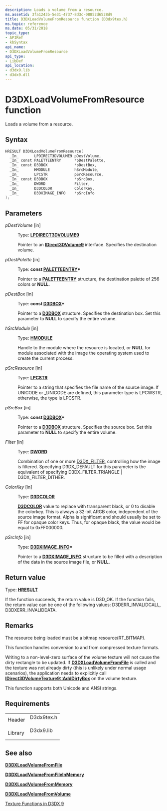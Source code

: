 ```yaml
---
description: Loads a volume from a resource.
ms.assetid: 3fa1243b-5e31-4737-8d3c-08852d6528d9
title: D3DXLoadVolumeFromResource function (D3dx9tex.h)
ms.topic: reference
ms.date: 05/31/2018
topic_type:
- APIRef
- kbSyntax
api_name:
- D3DXLoadVolumeFromResource
api_type:
- LibDef
api_location:
- d3dx9.lib
- d3dx9.dll
---
```


# D3DXLoadVolumeFromResource function

Loads a volume from a resource.

## Syntax


```C++
HRESULT D3DXLoadVolumeFromResource(
  _In_       LPDIRECT3DVOLUME9 pDestVolume,
  _In_ const PALETTEENTRY      *pDestPalette,
  _In_ const D3DBOX            *pDestBox,
  _In_       HMODULE           hSrcModule,
  _In_       LPCSTR            pSrcResource,
  _In_ const D3DBOX            *pSrcBox,
  _In_       DWORD             Filter,
  _In_       D3DCOLOR          ColorKey,
  _In_       D3DXIMAGE_INFO    *pSrcInfo
);
```



## Parameters

<dl> <dt>

*pDestVolume* \[in\]
</dt> <dd>

Type: **[**LPDIRECT3DVOLUME9**](/windows/win32/api/d3d9helper/nn-d3d9helper-idirect3dvolume9)**

Pointer to an [**IDirect3DVolume9**](/windows/win32/api/d3d9helper/nn-d3d9helper-idirect3dvolume9) interface. Specifies the destination volume.

</dd> <dt>

*pDestPalette* \[in\]
</dt> <dd>

Type: **const [**PALETTEENTRY**](/windows/win32/api/wingdi/ns-wingdi-paletteentry)\***

Pointer to a [**PALETTEENTRY**](/windows/win32/api/wingdi/ns-wingdi-paletteentry) structure, the destination palette of 256 colors or **NULL**.

</dd> <dt>

*pDestBox* \[in\]
</dt> <dd>

Type: **const [**D3DBOX**](d3dbox.md)\***

Pointer to a [**D3DBOX**](d3dbox.md) structure. Specifies the destination box. Set this parameter to **NULL** to specify the entire volume.

</dd> <dt>

*hSrcModule* \[in\]
</dt> <dd>

Type: **[**HMODULE**](../winprog/windows-data-types.md)**

Handle to the module where the resource is located, or **NULL** for module associated with the image the operating system used to create the current process.

</dd> <dt>

*pSrcResource* \[in\]
</dt> <dd>

Type: **[**LPCSTR**](../winprog/windows-data-types.md)**

Pointer to a string that specifies the file name of the source image. If UNICODE or \_UNICODE are defined, this parameter type is LPCWSTR, otherwise, the type is LPCSTR.

</dd> <dt>

*pSrcBox* \[in\]
</dt> <dd>

Type: **const [**D3DBOX**](d3dbox.md)\***

Pointer to a [**D3DBOX**](d3dbox.md) structure. Specifies the source box. Set this parameter to **NULL** to specify the entire volume.

</dd> <dt>

*Filter* \[in\]
</dt> <dd>

Type: **[**DWORD**](../winprog/windows-data-types.md)**

Combination of one or more [D3DX\_FILTER](d3dx-filter.md), controlling how the image is filtered. Specifying D3DX\_DEFAULT for this parameter is the equivalent of specifying D3DX\_FILTER\_TRIANGLE \| D3DX\_FILTER\_DITHER.

</dd> <dt>

*ColorKey* \[in\]
</dt> <dd>

Type: **[**D3DCOLOR**](d3dcolor.md)**

[**D3DCOLOR**](d3dcolor.md) value to replace with transparent black, or 0 to disable the colorkey. This is always a 32-bit ARGB color, independent of the source image format. Alpha is significant and should usually be set to FF for opaque color keys. Thus, for opaque black, the value would be equal to 0xFF000000.

</dd> <dt>

*pSrcInfo* \[in\]
</dt> <dd>

Type: **[**D3DXIMAGE\_INFO**](d3dximage-info.md)\***

Pointer to a [**D3DXIMAGE\_INFO**](d3dximage-info.md) structure to be filled with a description of the data in the source image file, or **NULL**.

</dd> </dl>

## Return value

Type: **[**HRESULT**](https://msdn.microsoft.com/library/Bb401631(v=MSDN.10).aspx)**

If the function succeeds, the return value is D3D\_OK. If the function fails, the return value can be one of the following values: D3DERR\_INVALIDCALL, D3DXERR\_INVALIDDATA.

## Remarks

The resource being loaded must be a bitmap resource(RT\_BITMAP).

This function handles conversion to and from compressed texture formats.

Writing to a non-level-zero surface of the volume texture will not cause the dirty rectangle to be updated. If [**D3DXLoadVolumeFromFile**](d3dxloadvolumefromfile.md) is called and the texture was not already dirty (this is unlikely under normal usage scenarios), the application needs to explicitly call [**IDirect3DVolumeTexture9::AddDirtyBox**](/windows/win32/api/d3d9helper/nf-d3d9helper-idirect3dvolumetexture9-adddirtybox) on the volume texture.

This function supports both Unicode and ANSI strings.

## Requirements



|                    |                                                                                       |
|--------------------|---------------------------------------------------------------------------------------|
| Header<br/>  | <dl> <dt>D3dx9tex.h</dt> </dl> |
| Library<br/> | <dl> <dt>D3dx9.lib</dt> </dl>  |



## See also

<dl> <dt>

[**D3DXLoadVolumeFromFile**](d3dxloadvolumefromfile.md)
</dt> <dt>

[**D3DXLoadVolumeFromFileInMemory**](d3dxloadvolumefromfileinmemory.md)
</dt> <dt>

[**D3DXLoadVolumeFromMemory**](d3dxloadvolumefrommemory.md)
</dt> <dt>

[**D3DXLoadVolumeFromVolume**](d3dxloadvolumefromvolume.md)
</dt> <dt>

[Texture Functions in D3DX 9](dx9-graphics-reference-d3dx-functions-texture.md)
</dt> </dl>

 

 
